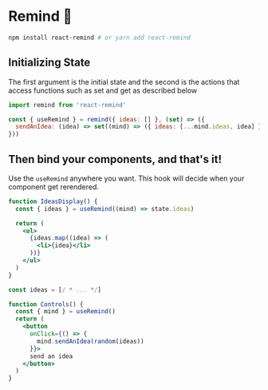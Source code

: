 # Remind 🧠

```bash
npm install react-remind # or yarn add react-remind
```

## Initializing State

The first argument is the initial state and the second is the actions that access functions such as set and get as described below

```jsx
import remind from 'react-remind'

const { useRemind } = remind({ ideas: [] }, (set) => ({
  sendAnIdea: (idea) => set((mind) => ({ ideas: [...mind.ideas, idea] })),
}))
```

## Then bind your components, and that's it!

Use the `useRemind` anywhere you want. This hook will decide when your component get rerendered.

```jsx
function IdeasDisplay() {
  const { ideas } = useRemind((mind) => state.ideas)

  return (
    <ul>
      {ideas.map((idea) => (
        <li>{idea}</li>
      ))}
    </ul>
  )
}

const ideas = [/ * ... */]

function Controls() {
  const { mind } = useRemind()
  return (
    <button
      onClick={() => {
        mind.sendAnIdea(random(ideas))
      }}>
      send an idea
    </button>
  )
}
```

